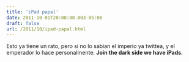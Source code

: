```yaml
---
title: 'iPad papal'
date: 2011-10-01T20:08:00.003-05:00
draft: false
url: /2011/10/ipad-papal.html
---
```


Esto ya tiene un rato, pero si no lo sabian el imperio ya twittea, y el emperador lo hace personalmente. **Join the dark side we have iPads.**  
  
  
  

<object width="320" height="266" class="BLOGGER-youtube-video" classid="clsid:D27CDB6E-AE6D-11cf-96B8-444553540000" codebase="http://download.macromedia.com/pub/shockwave/cabs/flash/swflash.cab#version=6,0,40,0" data-thumbnail-src="http://0.gvt0.com/vi/tC8s44MRGVA/0.jpg">
<param name="movie" value="http://www.youtube.com/v/tC8s44MRGVA&amp;fs=1&amp;source=uds">
<param name="bgcolor" value="#FFFFFF">
<embed width="320" height="266" src="http://www.youtube.com/v/tC8s44MRGVA&amp;fs=1&amp;source=uds" type="application/x-shockwave-flash">
</object>